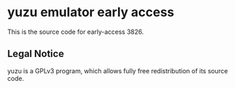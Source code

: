 yuzu emulator early access
=============

This is the source code for early-access 3826.

## Legal Notice

yuzu is a GPLv3 program, which allows fully free redistribution of its source code.